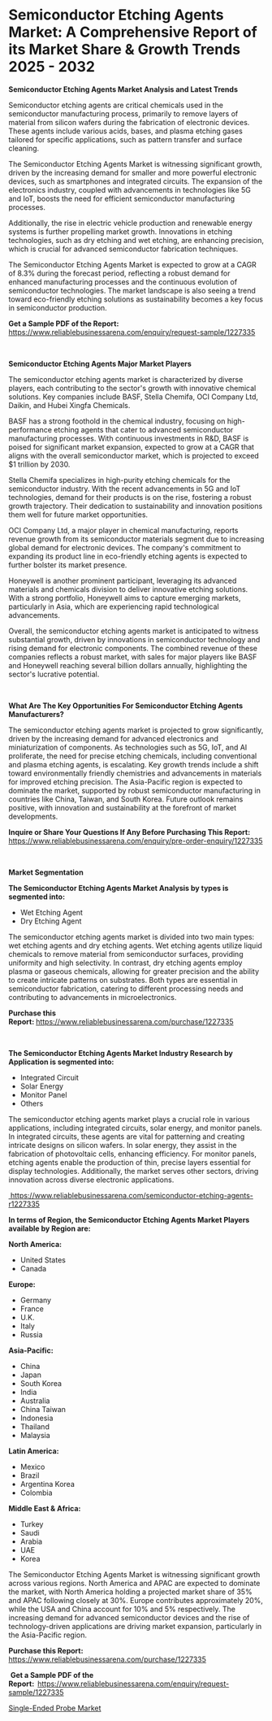 <p><h1>Semiconductor Etching Agents Market: A Comprehensive Report of its Market Share & Growth Trends 2025 - 2032</h1></p><p><strong>Semiconductor Etching Agents Market Analysis and Latest Trends</strong></p>
<p><p>Semiconductor etching agents are critical chemicals used in the semiconductor manufacturing process, primarily to remove layers of material from silicon wafers during the fabrication of electronic devices. These agents include various acids, bases, and plasma etching gases tailored for specific applications, such as pattern transfer and surface cleaning. </p><p>The Semiconductor Etching Agents Market is witnessing significant growth, driven by the increasing demand for smaller and more powerful electronic devices, such as smartphones and integrated circuits. The expansion of the electronics industry, coupled with advancements in technologies like 5G and IoT, boosts the need for efficient semiconductor manufacturing processes. </p><p>Additionally, the rise in electric vehicle production and renewable energy systems is further propelling market growth. Innovations in etching technologies, such as dry etching and wet etching, are enhancing precision, which is crucial for advanced semiconductor fabrication techniques. </p><p>The Semiconductor Etching Agents Market is expected to grow at a CAGR of 8.3% during the forecast period, reflecting a robust demand for enhanced manufacturing processes and the continuous evolution of semiconductor technologies. The market landscape is also seeing a trend toward eco-friendly etching solutions as sustainability becomes a key focus in semiconductor production.</p></p>
<p><strong>Get a Sample PDF of the Report:&nbsp;</strong> <a href="https://www.reliablebusinessarena.com/enquiry/request-sample/1227335?utm_campaign=3218&utm_medium=2&utm_source=Github&utm_content=ia&utm_term=06042025&utm_id=semiconductor-etching-agents">https://www.reliablebusinessarena.com/enquiry/request-sample/1227335</a></p>
<p>&nbsp;</p>
<p><strong>Semiconductor Etching Agents Major Market Players</strong></p>
<p><p>The semiconductor etching agents market is characterized by diverse players, each contributing to the sector's growth with innovative chemical solutions. Key companies include BASF, Stella Chemifa, OCI Company Ltd, Daikin, and Hubei Xingfa Chemicals. </p><p>BASF has a strong foothold in the chemical industry, focusing on high-performance etching agents that cater to advanced semiconductor manufacturing processes. With continuous investments in R&D, BASF is poised for significant market expansion, expected to grow at a CAGR that aligns with the overall semiconductor market, which is projected to exceed $1 trillion by 2030.</p><p>Stella Chemifa specializes in high-purity etching chemicals for the semiconductor industry. With the recent advancements in 5G and IoT technologies, demand for their products is on the rise, fostering a robust growth trajectory. Their dedication to sustainability and innovation positions them well for future market opportunities.</p><p>OCI Company Ltd, a major player in chemical manufacturing, reports revenue growth from its semiconductor materials segment due to increasing global demand for electronic devices. The company's commitment to expanding its product line in eco-friendly etching agents is expected to further bolster its market presence.</p><p>Honeywell is another prominent participant, leveraging its advanced materials and chemicals division to deliver innovative etching solutions. With a strong portfolio, Honeywell aims to capture emerging markets, particularly in Asia, which are experiencing rapid technological advancements.</p><p>Overall, the semiconductor etching agents market is anticipated to witness substantial growth, driven by innovations in semiconductor technology and rising demand for electronic components. The combined revenue of these companies reflects a robust market, with sales for major players like BASF and Honeywell reaching several billion dollars annually, highlighting the sector's lucrative potential.</p></p>
<p>&nbsp;</p>
<p><strong>What Are The Key Opportunities For Semiconductor Etching Agents Manufacturers?</strong></p>
<p><p>The semiconductor etching agents market is projected to grow significantly, driven by the increasing demand for advanced electronics and miniaturization of components. As technologies such as 5G, IoT, and AI proliferate, the need for precise etching chemicals, including conventional and plasma etching agents, is escalating. Key growth trends include a shift toward environmentally friendly chemistries and advancements in materials for improved etching precision. The Asia-Pacific region is expected to dominate the market, supported by robust semiconductor manufacturing in countries like China, Taiwan, and South Korea. Future outlook remains positive, with innovation and sustainability at the forefront of market developments.</p></p>
<p><strong>Inquire or Share Your Questions If Any Before Purchasing This Report:</strong> <a href="https://www.reliablebusinessarena.com/enquiry/pre-order-enquiry/1227335?utm_campaign=3218&utm_medium=2&utm_source=Github&utm_content=ia&utm_term=06042025&utm_id=semiconductor-etching-agents">https://www.reliablebusinessarena.com/enquiry/pre-order-enquiry/1227335</a></p>
<p>&nbsp;</p>
<p><strong>Market Segmentation</strong></p>
<p><strong>The Semiconductor Etching Agents Market Analysis by types is segmented into:</strong></p>
<p><ul><li>Wet Etching Agent</li><li>Dry Etching Agent</li></ul></p>
<p><p>The semiconductor etching agents market is divided into two main types: wet etching agents and dry etching agents. Wet etching agents utilize liquid chemicals to remove material from semiconductor surfaces, providing uniformity and high selectivity. In contrast, dry etching agents employ plasma or gaseous chemicals, allowing for greater precision and the ability to create intricate patterns on substrates. Both types are essential in semiconductor fabrication, catering to different processing needs and contributing to advancements in microelectronics.</p></p>
<p><strong>Purchase this Report:&nbsp;</strong><a href="https://www.reliablebusinessarena.com/purchase/1227335?utm_campaign=3218&utm_medium=2&utm_source=Github&utm_content=ia&utm_term=06042025&utm_id=semiconductor-etching-agents">https://www.reliablebusinessarena.com/purchase/1227335</a></p>
<p>&nbsp;</p>
<p><strong>The Semiconductor Etching Agents Market Industry Research by Application is segmented into:</strong></p>
<p><ul><li>Integrated Circuit</li><li>Solar Energy</li><li>Monitor Panel</li><li>Others</li></ul></p>
<p><p>The semiconductor etching agents market plays a crucial role in various applications, including integrated circuits, solar energy, and monitor panels. In integrated circuits, these agents are vital for patterning and creating intricate designs on silicon wafers. In solar energy, they assist in the fabrication of photovoltaic cells, enhancing efficiency. For monitor panels, etching agents enable the production of thin, precise layers essential for display technologies. Additionally, the market serves other sectors, driving innovation across diverse electronic applications.</p></p>
<p><a href="https://www.reliablebusinessarena.com/semiconductor-etching-agents-r1227335?utm_campaign=3218&utm_medium=2&utm_source=Github&utm_content=ia&utm_term=06042025&utm_id=semiconductor-etching-agents">&nbsp;https://www.reliablebusinessarena.com/semiconductor-etching-agents-r1227335</a></p>
<p><strong>In terms of Region, the Semiconductor Etching Agents Market Players available by Region are:</strong></p>
<p>
    <p> <strong> North America: </strong>
        <ul>
            <li>United States</li>
            <li>Canada</li>
        </ul>
        </p> 
    <p> <strong> Europe: </strong>
        <ul>
            <li>Germany</li>
            <li>France</li>
            <li>U.K.</li>
            <li>Italy</li>
            <li>Russia</li>
        </ul>
        </p> 
    <p> <strong> Asia-Pacific: </strong>
        <ul>
            <li>China</li>
            <li>Japan</li>
            <li>South Korea</li>
            <li>India</li>
            <li>Australia</li>
            <li>China Taiwan</li>
            <li>Indonesia</li>
            <li>Thailand</li>
            <li>Malaysia</li>
        </ul>
        </p> 
    <p> <strong> Latin America: </strong>
        <ul>
            <li>Mexico</li>
            <li>Brazil</li>
            <li>Argentina Korea</li>
            <li>Colombia</li>
        </ul>
        </p> 
    <p> <strong> Middle East & Africa: </strong>
        <ul>
            <li>Turkey</li>
            <li>Saudi</li>
            <li>Arabia</li>
            <li>UAE</li>
            <li>Korea</li>
        </ul>
    </p>
    </p>
<p><p>The Semiconductor Etching Agents Market is witnessing significant growth across various regions. North America and APAC are expected to dominate the market, with North America holding a projected market share of 35% and APAC following closely at 30%. Europe contributes approximately 20%, while the USA and China account for 10% and 5% respectively. The increasing demand for advanced semiconductor devices and the rise of technology-driven applications are driving market expansion, particularly in the Asia-Pacific region.</p></p>
<p><strong>Purchase this Report: </strong><a href="https://www.reliablebusinessarena.com/purchase/1227335?utm_campaign=3218&utm_medium=2&utm_source=Github&utm_content=ia&utm_term=06042025&utm_id=semiconductor-etching-agents">https://www.reliablebusinessarena.com/purchase/1227335</a></p>
<p>&nbsp;<strong>Get a Sample PDF of the Report:&nbsp;&nbsp;</strong><a href="https://www.reliablebusinessarena.com/enquiry/request-sample/1227335?utm_campaign=3218&utm_medium=2&utm_source=Github&utm_content=ia&utm_term=06042025&utm_id=semiconductor-etching-agents">https://www.reliablebusinessarena.com/enquiry/request-sample/1227335</a></p>
<p><strong></strong></p>
<p><p><a href="https://github.com/tanckfelli84/Market-Research-Report-List-1/blob/main/single-ended-probe-market.md?utm_campaign=3218&utm_medium=2&utm_source=Github&utm_content=ia&utm_term=06042025&utm_id=semiconductor-etching-agents">Single-Ended Probe Market</a></p></p>